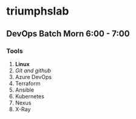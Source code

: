# triumphslab
## DevOps Batch Morn 6:00 - 7:00
### Tools
1. **Linux** 
2. *Git and github*
3. Azure DevOps
4. Terraform
5. Ansible
6. Kubernetes
7. Nexus
8. X-Ray

